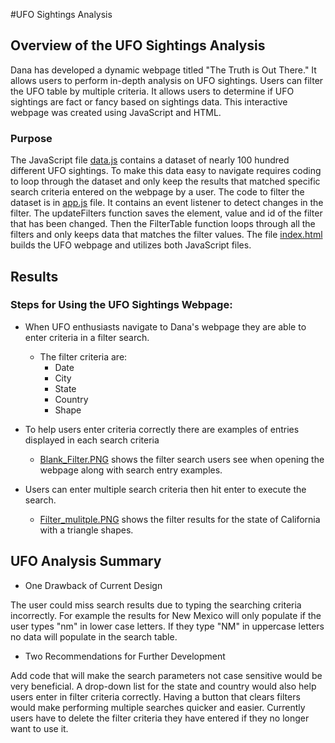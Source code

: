 #UFO Sightings Analysis

## Overview of the UFO Sightings Analysis
Dana has developed a dynamic webpage titled "The Truth is Out There."
It allows users to perform in-depth analysis on UFO sightings.
Users can filter the UFO table by multiple criteria.
It allows users to determine if UFO sightings are fact or fancy based on sightings data.
This interactive webpage was created using JavaScript and HTML.

### Purpose
The JavaScript file [data.js](js\data.js) contains a dataset of nearly 100 hundred different UFO sightings.
To make this data easy to navigate requires coding to loop through the dataset and only keep the results that matched specific search criteria entered on the webpage by a user.
The code to filter the dataset is in [app.js](js\app.js) file.
It contains an event listener to detect changes in the filter.
The updateFilters function saves the element, value and id of the filter that has been changed.
Then the FilterTable function loops through all the filters and only keeps data that matches the filter values.
The file [index.html](index.html) builds the UFO webpage and utilizes both JavaScript files.

## Results
### Steps for Using the UFO Sightings Webpage:
- When UFO enthusiasts navigate to Dana's webpage they are able to enter criteria in a filter search.
	- The filter criteria are:
		- Date
		- City
		- State
		- Country
		- Shape 

- To help users enter criteria correctly there are examples of entries displayed in each search criteria
	-	[Blank_Filter.PNG](images\Blank_Filter.PNG) shows the filter search users see when opening the webpage along with search entry examples.
	
- Users can enter multiple search criteria then hit enter to execute the search.
	-	[Filter_mulitple.PNG](images\Filter_multiple.PNG) shows the filter results for the state of California with a triangle shapes.


## UFO Analysis Summary

- One Drawback of Current Design

The user could miss search results due to typing the searching criteria incorrectly. 
For example the results for New Mexico will only populate if the user types "nm" in lower case letters.
If they type "NM" in uppercase letters no data will populate in the search table.

- Two Recommendations for Further Development

Add code that will make the search parameters not case sensitive would be very beneficial.
A drop-down list for the state and country would also help users enter in filter criteria correctly.
Having a button that clears filters would make performing multiple searches quicker and easier.
Currently users have to delete the filter criteria they have entered if they no longer want to use it.

